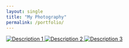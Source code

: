 ```yaml
---
layout: single
title: "My Photography"
permalink: /portfolio/
---
```


<div class="photo-grid">
  <a href="/assets/images/photo1.jpg" data-lightbox="portfolio" data-title="Description 1">
    <img src="/assets/images/photo1.jpg" alt="Description 1">
  </a>
  <a href="/assets/images/photo2.jpg" data-lightbox="portfolio" data-title="Description 2">
    <img src="/assets/images/photo2.jpg" alt="Description 2">
  </a>
  <a href="/assets/images/photo3.jpg" data-lightbox="portfolio" data-title="Description 3">
    <img src="/assets/images/photo3.jpg" alt="Description 3">
  </a>
</div>
